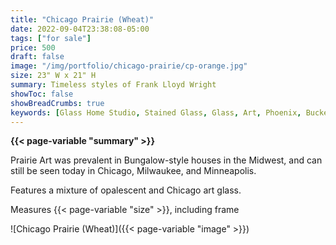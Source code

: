 ```yaml
---
title: "Chicago Prairie (Wheat)"
date: 2022-09-04T23:38:08-05:00
tags: ["for sale"]
price: 500
draft: false
image: "/img/portfolio/chicago-prairie/cp-orange.jpg"
size: 23" W x 21" H
summary: Timeless styles of Frank Lloyd Wright
showToc: false
showBreadCrumbs: true
keywords: [Glass Home Studio, Stained Glass, Glass, Art, Phoenix, Buckeye, Chicago, Prairie Art, Frank Lloyd Wright]
---
```

**{{< page-variable "summary" >}}**

Prairie Art was prevalent in Bungalow-style houses in the Midwest, and can still be seen today in Chicago, Milwaukee, and Minneapolis. 

Features a mixture of opalescent and Chicago art glass.

Measures {{< page-variable "size" >}}, including frame

![Chicago Prairie (Wheat)]({{< page-variable "image" >}})
